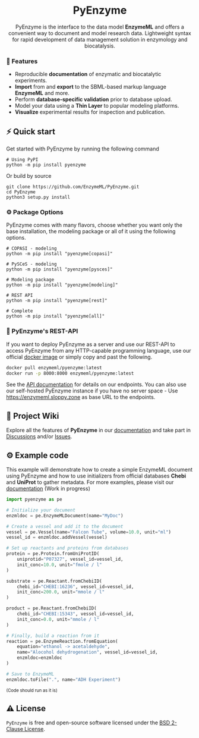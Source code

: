 <h1 align="center">
  PyEnzyme
</h1>
<p align="center">PyEnzyme is the interface to the data model <b>EnzymeML</b> and offers a convenient way to document and model research data. Lightweight syntax for rapid development of data management solution in enzymology and biocatalysis.</p>

### 🧬 Features

- Reproducible **documentation** of enzymatic and biocatalytic experiments.
- **Import** from and **export** to the SBML-based markup language **EnzymeML** and more.
- Perform **database-specific validation** prior to database upload.
- Model your data using a **Thin Layer**  to popular modeling platforms.
- **Visualize** experimental results for inspection and publication.

## ⚡️ Quick start
Get started with PyEnzyme by running the following command 

```
# Using PyPI
python -m pip install pyenzyme
```

Or build by source
```
git clone https://github.com/EnzymeML/PyEnzyme.git
cd PyEnzyme
python3 setup.py install
```

### ⚙️ Package Options
PyEnzyme comes with many flavors, choose whether you want only the base installation, the modeling package or all of it using the following options.
```
# COPASI - modeling
python -m pip install "pyenzyme[copasi]"

# PySCeS - modeling
python -m pip install "pyenzyme[pysces]"

# Modeling package
python -m pip install "pyenzyme[modeling]"

# REST API
python -m pip install "pyenzyme[rest]"

# Complete
python -m pip install "pyenzyme[all]"
```

### 🚀 PyEnzyme's REST-API

If you want to deploy PyEnzyme as a server and use our REST-API to access PyEnzyme from any HTTP-capable programming language, use our official [docker image](https://hub.docker.com/r/enzymeml/pyenzyme/tags) or simply copy and past the following.

```bash
docker pull enzymeml/pyenzyme:latest
docker run -p 8000:8000 enzymeml/pyenzyme:latest
```
See the [API documentation](https://enzymeml.sloppy.zone) for details on our endpoints. You can also use our self-hosted PyEnzyme instance if you have no server space - Use https://enzymeml.sloppy.zone as base URL to the endpoints.

## 📖 Project Wiki

Explore all the features of **PyEnzyme** in our [documentation](https://pyenzyme.readthedocs.io/en/refactoring/) and take part in [Discussions](https://github.com/EnzymeML/PyEnzyme/discussions) and/or [Issues](https://github.com/EnzymeML/PyEnzyme/issues). 
## ⚙️ Example code

This example will demonstrate how to create a simple EnzymeML document using PyEnzyme and how to use initializers from official databases **Chebi** and **UniProt** to gather metadata. For more examples, please visit our [documentation](https://pyenzyme.readthedocs.io/en/refactoring/) (Work in progress)

```python
import pyenzyme as pe

# Initialize your document
enzmldoc = pe.EnzymeMLDocument(name="MyDoc")

# Create a vessel and add it to the document
vessel = pe.Vessel(name="Falcon Tube", volume=10.0, unit="ml")
vessel_id = enzmldoc.addVessel(vessel)

# Set up reactants and proteins from databases
protein = pe.Protein.fromUniProtID(
	uniprotid="P07327", vessel_id=vessel_id,
	init_conc=10.0, unit="fmole / l"
)

substrate = pe.Reactant.fromChebiID(
	chebi_id="CHEBI:16236", vessel_id=vessel_id,
	init_conc=200.0, unit="mmole / l"
) 

product = pe.Reactant.fromChebiID(
	chebi_id="CHEBI:15343", vessel_id=vessel_id,
	init_conc=0.0, unit="mmole / l"
)

# Finally, build a reaction from it
reaction = pe.EnzymeReaction.fromEquation(
	equation="ethanol -> acetaldehyde",
	name="Alocohol dehydrogenation", vessel_id=vessel_id,
	enzmldoc=enzmldoc
)

# Save to EnzymeML
enzmldoc.toFile(".", name="ADH Experiment")
```
<sub>(Code should run as it is)</sup>

## ⚠️ License

`PyEnzyme` is free and open-source software licensed under the [BSD 2-Clause License](https://github.com/EnzymeML/PyEnzyme/blob/main/LICENSE). 
